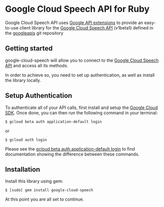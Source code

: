Google Cloud Speech API for Ruby
=================================================

Google Cloud Speech API uses [Google API extensions][google-gax] to provide an
easy-to-use client library for the [Google Cloud Speech API][] (v1beta1) defined in the [googleapis][] git repository


[googleapis]: https://github.com/googleapis/googleapis/tree/master/google/cloud/speech/v1beta1
[google-gax]: https://github.com/googleapis/gax-ruby
[Google Cloud Speech API]: https://developers.google.com/apis-explorer/#p/speech/v1beta1/

Getting started
---------------

google-cloud-speech will allow you to connect to the [Google Cloud Speech API][] and access all its methods.

In order to achieve so, you need to set up authentication, as well as install the library locally.


Setup Authentication
--------------------

To authenticate all of your API calls, first install and setup the [Google Cloud SDK][].
Once done, you can then run the following command in your terminal:

    $ gcloud beta auth application-default login

or

    $ gcloud auth login

Please see the [gcloud beta auth application-default login][] to find documentation showing the difference between these commands.

[Google Cloud SDK]: https://cloud.google.com/sdk/
[gcloud beta auth application-default login]: https://cloud.google.com/sdk/gcloud/reference/beta/auth/application-default/login


Installation
-------------------

Install this library using gem:

    $ [sudo] gem install google-cloud-speech

At this point you are all set to continue.